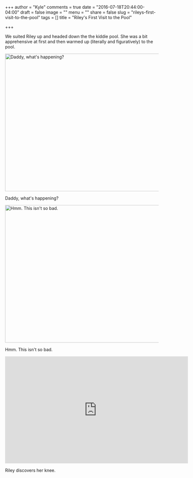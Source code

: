 +++
author = "Kyle"
comments = true
date = "2016-07-18T20:44:00-04:00"
draft = false
image = ""
menu = ""
share = false
slug = "rileys-first-visit-to-the-pool"
tags = []
title = "Riley's First Visit to the Pool"

+++

We suited Riley up and headed down the the kiddie pool. She was a bit apprehensive at first and then warmed up (literally and figuratively) to the pool.

<!--more-->

<a href="http://photos.kyleandarica.com/Family/Riley-Marie/20150601-to-20150630/i-qgkKpjB/A" target="_blank">
	<img src="http://photos.kyleandarica.com/Family/Riley-Marie/20150601-to-20150630/i-qgkKpjB/0/M/IMG_3536-M.jpg" alt="Daddy, what's happening?" width="600" height="450" />
</a>
<p class="caption">Daddy, what's happening?</p>

<a href="http://photos.kyleandarica.com/Family/Riley-Marie/20150601-to-20150630/i-MqBxG4m/A" target="_blank">
	<img src="http://photos.kyleandarica.com/Family/Riley-Marie/20150601-to-20150630/i-MqBxG4m/0/M/IMG_3548-M.jpg" alt="Hmm. This isn't so bad." width="600" height="450" />
</a>
<p class="caption">Hmm. This isn't so bad.</p>


<iframe src="http://api.smugmug.com/services/embed/4140584226_G8JjW8B?albumId=49625277&width=600&albumKey=xDVsck" frameborder="0" scrolling="no" width="600px" height="350px"></iframe>

<p class="caption">Riley discovers her knee.</p>
